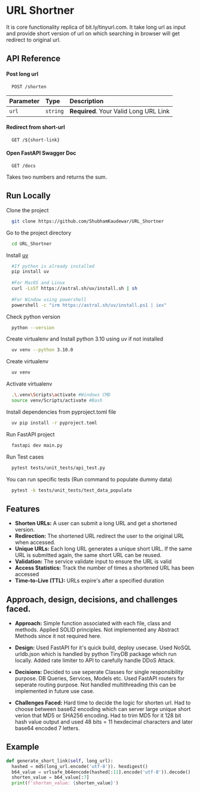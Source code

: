 
# URL Shortner

It is core functionality replica of bit.ly/tinyurl.com. It take long url as input and provide short version of url on which searching in browser will get redirect to original url.




## API Reference

#### Post long url

```http
  POST /shorten
```

| Parameter | Type     | Description                |
| :-------- | :------- | :------------------------- |
| `url` | `string` | **Required**. Your Valid Long URL Link |

#### Redirect from short-url

```http
  GET /${short-link}
```

#### Open FastAPI Swagger Doc 

```http
  GET /docs
```

Takes two numbers and returns the sum.


## Run Locally

Clone the project

```bash
  git clone https://github.com/ShubhamKaudewar/URL_Shortner
```

Go to the project directory

```bash
  cd URL_Shortner
```

Install [uv](https://docs.astral.sh/uv)

```bash
  #If python is already installed
  pip install uv 
  
  #For MacOS and Linux
  curl -LsSf https://astral.sh/uv/install.sh | sh 
  
  #For Window using powershell
  powershell -c "irm https://astral.sh/uv/install.ps1 | iex"
```

Check python version

```bash
  python --version
```

Create virtualenv and Install python 3.10 using uv if not installed

```bash
  uv venv --python 3.10.0
```

Create virtualenv

```bash
  uv venv
```

Activate virtualenv

```bash
  .\.venv\Scripts\activate #Windows CMD
  source venv/Scripts/activate #Bash
```

Install dependencies from pyproject.toml file

```bash
  uv pip install -r pyproject.toml
```

Run FastAPI project

```bash
  fastapi dev main.py
```

Run Test cases

```bash
  pytest tests/unit_tests/api_test.py
```

You can run specific tests (Run command to populate dummy data)

```bash
  pytest -k tests/unit_tests/test_data_populate
```

## Features

- **Shorten URLs:** A user can submit a long URL and get a shortened version.
- **Redirection:** The shortened URL redirect the user to the original URL when accessed.
- **Unique URLs:** Each long URL generates a unique short URL. If the same URL is submitted again, the same short URL can be reused.
- **Validation:** The service validate input to ensure the URL is valid
- **Access Statistics:** Track the number of times a shortened URL has been accessed
- **Time-to-Live (TTL):** URLs expire's after a specified duration


## Approach, design, decisions, and challenges faced.

- **Approach:** Simple function associated with each file, class and methods. Applied SOLID principles. Not implemented any Abstract Methods since it not required here.

- **Design:** Used FastAPI for it's quick build, deploy usecase. Used NoSQL urldb.json which is handled by python TinyDB package which run locally. Added rate limiter to API to carefully handle DDoS Attack. 

- **Decisions:** Decided to use seperate Classes for single responsibility purpose. DB Queries, Services, Models etc. Used FastAPI routers for seperate routing purpose. Not handled multithreading this can be implemented in future use case. 

- **Challenges Faced:** Hard time to decide the logic for shorten url. Had to choose between base62 encoding which can server large unique short verion that MD5 or SHA256 encoding. Had to trim MD5 for it 128 bit hash value output and used 48 bits = 11 hexdecimal characters and later base64 encoded 7 letters.


## Example

```python
def generate_short_link(self, long_url):
  hashed = md5(long_url.encode('utf-8')). hexdigest()
  b64_value = urlsafe_b64encode(hashed[:11].encode('utf-8')).decode()
  shorten_value = b64_value[:7]
  print(f'shorten_value: {shorten_value}')
```

